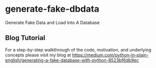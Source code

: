 # generate-fake-dbdata
Generate Fake Data and Load Into A Database

## Blog Tutorial
For a step-by-step walkthrough of the code, motivation, and underlying concepts please visit my blog at
https://medium.com/python-in-plain-english/generating-a-fake-database-with-python-8523bf6db9ec
